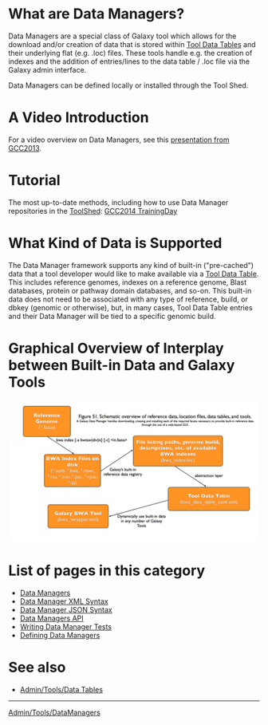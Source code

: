 # What are Data Managers?

Data Managers are a special class of Galaxy tool which allows for the download and/or creation of data that is stored within [Tool Data Tables](/src/admin/tools/Data%2520Tables.md) and their underlying flat (e.g. .loc) files. These tools handle e.g. the creation of indexes and the addition of entries/lines to the data table / .loc file via the Galaxy admin interface. 

Data Managers can be defined locally or installed through the Tool Shed.

# A Video Introduction

For a video overview on Data Managers, see this [presentation from GCC2013](http://vimeo.com/74265510).

# Tutorial

The most up-to-date methods, including how to use Data Manager repositories in the [ToolShed](/src/toolshed/index.md): [GCC2014 TrainingDay](/src/events/gcc2014/training-day/index.md#tool-development-from-bright-idea-to-toolshed-data-managers)

# What Kind of Data is Supported

The Data Manager framework supports any kind of built-in ("pre-cached") data that a tool developer would like to make available via a [Tool Data Table](/src/admin/tools/data-tables/). This includes reference genomes, indexes on a reference genome, Blast databases, protein or pathway domain databases, and so-on. This built-in data does not need to be associated with any type of reference, build, or dbkey (genomic or otherwise), but, in many cases, Tool Data Table entries and their Data Manager will be tied to a specific genomic build.

# Graphical Overview of Interplay between Built-in Data and Galaxy Tools

<a href='/src/admin/tools/data-managers/data_managers_figure_S1_schematic_overview.png'><img src="/src/admin/tools/data-managers/data_managers_figure_S1_schematic_overview.png" alt="" width=600 /></a> 

# List of pages in this category

- [Data Managers](https://galaxyproject.org/admin/tools/data-managers/)
- [Data Manager XML Syntax](https://galaxyproject.org/admin/tools/data-managers/data-manager-xml-syntax/)
- [Data Manager JSON Syntax](https://galaxyproject.org/admin/tools/data-managers/data-manager-json-syntax/)
- [Data Managers API](https://galaxyproject.org/admin/tools/data-managers/api/)
- [Writing Data Manager Tests](https://galaxyproject.org/admin/tools/data-managers/testing)
- [Defining Data Managers](https://galaxyproject.org/admin/tools/data-managers/how-to/define/)

# See also

* [Admin/Tools/Data Tables](/src/admin/tools/data-tables/)

----

[Admin/Tools/DataManagers](/src/admin/tools/data-managers/index.md)
